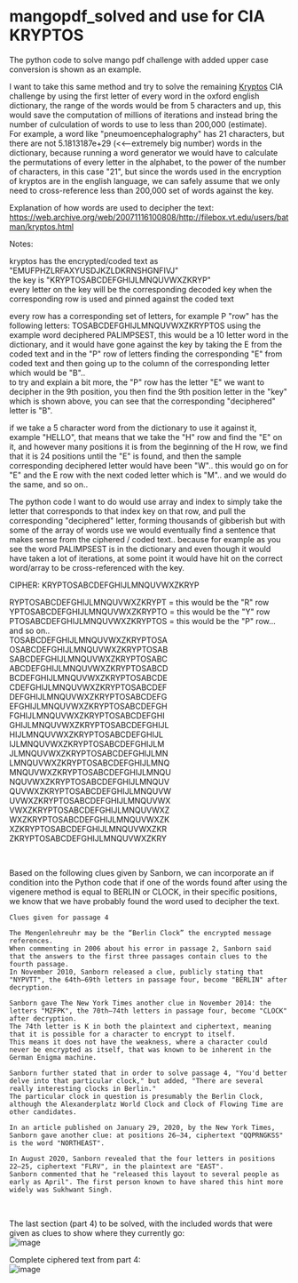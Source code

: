 # mangopdf_solved and use for CIA KRYPTOS

The python code to solve mango pdf challenge with added upper case conversion is shown as an example.

I want to take this same method and try to solve the remaining [Kryptos](https://en.wikipedia.org/wiki/Kryptos) CIA challenge by using the first letter of every word in the oxford english dictionary, the range of the words would be from 5 characters and up, this would save the computation of millions of iterations and instead bring the number of culculation of words to use to less than 200,000 (estimate).  
For example, a word like "pneumoencephalography" has 21 characters, but there are not 5.1813187e+29 (<<--extremely big number) words in the dictionary, because running a word generator we would have to calculate the permutations of every letter in the alphabet, to the power of the number of characters, in this case "21", but since the words used in the encryption of kryptos are in the english language, we can safely assume that we only need to cross-reference less than 200,000 set of words against the key.

Explanation of how words are used to decipher the text: https://web.archive.org/web/20071116100808/http://filebox.vt.edu/users/batman/kryptos.html

Notes:  

kryptos has the encrypted/coded text as "EMUFPHZLRFAXYUSDJKZLDKRNSHGNFIVJ"  
the key is "KRYPTOSABCDEFGHIJLMNQUVWXZKRYP"  
every letter on the key will be the corresponding decoded key when the corresponding row is used and pinned against the coded text  

every row has a corresponding set of letters, for example P "row" has the following letters: TOSABCDEFGHIJLMNQUVWXZKRYPTOS
using the example word deciphered PALIMPSEST, this would be a 10 letter word in the dictionary, and it would have gone against the key by taking the E from the coded text and in the "P" row of letters finding the corresponding "E" from coded text and then going up to the column of the corresponding letter which would be "B"..  
to try and explain a bit more, the "P" row has the letter "E" we want to decipher in the 9th position, you then find the 9th position letter in the "key" which is shown above, you can see that the corresponding "deciphered" letter is "B".  


if we take a 5 character word from the dictionary to use it against it, example "HELLO", that means that we take the "H" row and find the "E" on it, and however many positions it is from the beginning of the H row, we find that it is 24 positions until the "E" is found, and then the sample corresponding deciphered letter would have been "W".. this would go on for "E" and the E row with the next coded letter which is "M".. and we would do the same, and so on..  

The python code I want to do would use array and index to simply take the letter that corresponds to that index key on that row, and pull the corresponding "deciphered" letter, forming thousands of gibberish but with some of the array of words use we would eventually find a sentence that makes sense from the ciphered / coded text.. because for example as you see the word PALIMPSEST is in the dictionary and even though it would have taken a lot of iterations, at some point it would have hit on the correct word/array to be cross-referenced with the key.



CIPHER:
KRYPTOSABCDEFGHIJLMNQUVWXZKRYP


RYPTOSABCDEFGHIJLMNQUVWXZKRYPT = this would be the "R" row  
YPTOSABCDEFGHIJLMNQUVWXZKRYPTO = this would be the "Y" row  
PTOSABCDEFGHIJLMNQUVWXZKRYPTOS = this would be the "P" row... and so on..  
TOSABCDEFGHIJLMNQUVWXZKRYPTOSA  
OSABCDEFGHIJLMNQUVWXZKRYPTOSAB  
SABCDEFGHIJLMNQUVWXZKRYPTOSABC  
ABCDEFGHIJLMNQUVWXZKRYPTOSABCD  
BCDEFGHIJLMNQUVWXZKRYPTOSABCDE  
CDEFGHIJLMNQUVWXZKRYPTOSABCDEF  
DEFGHIJLMNQUVWXZKRYPTOSABCDEFG  
EFGHIJLMNQUVWXZKRYPTOSABCDEFGH  
FGHIJLMNQUVWXZKRYPTOSABCDEFGHI  
GHIJLMNQUVWXZKRYPTOSABCDEFGHIJL  
HIJLMNQUVWXZKRYPTOSABCDEFGHIJL  
IJLMNQUVWXZKRYPTOSABCDEFGHIJLM  
JLMNQUVWXZKRYPTOSABCDEFGHIJLMN  
LMNQUVWXZKRYPTOSABCDEFGHIJLMNQ  
MNQUVWXZKRYPTOSABCDEFGHIJLMNQU  
NQUVWXZKRYPTOSABCDEFGHIJLMNQUV  
QUVWXZKRYPTOSABCDEFGHIJLMNQUVW  
UVWXZKRYPTOSABCDEFGHIJLMNQUVWX  
VWXZKRYPTOSABCDEFGHIJLMNQUVWXZ  
WXZKRYPTOSABCDEFGHIJLMNQUVWXZK  
XZKRYPTOSABCDEFGHIJLMNQUVWXZKR  
ZKRYPTOSABCDEFGHIJLMNQUVWXZKRY  

<br>

Based on the following clues given by Sanborn, we can incorporate an if condition into the Python code that if one of the words found after using the vigenere method is equal to BERLIN or CLOCK, in their specific positions, we know that we have probably found the word used to decipher the text.

```
Clues given for passage 4

The Mengenlehreuhr may be the “Berlin Clock” the encrypted message references.
When commenting in 2006 about his error in passage 2, Sanborn said that the answers to the first three passages contain clues to the fourth passage.
In November 2010, Sanborn released a clue, publicly stating that "NYPVTT", the 64th–69th letters in passage four, become "BERLIN" after decryption.

Sanborn gave The New York Times another clue in November 2014: the letters "MZFPK", the 70th–74th letters in passage four, become "CLOCK" after decryption.
The 74th letter is K in both the plaintext and ciphertext, meaning that it is possible for a character to encrypt to itself.
This means it does not have the weakness, where a character could never be encrypted as itself, that was known to be inherent in the German Enigma machine.

Sanborn further stated that in order to solve passage 4, "You'd better delve into that particular clock," but added, "There are several really interesting clocks in Berlin."
The particular clock in question is presumably the Berlin Clock, although the Alexanderplatz World Clock and Clock of Flowing Time are other candidates.

In an article published on January 29, 2020, by the New York Times, Sanborn gave another clue: at positions 26–34, ciphertext "QQPRNGKSS" is the word "NORTHEAST".

In August 2020, Sanborn revealed that the four letters in positions 22–25, ciphertext "FLRV", in the plaintext are "EAST".
Sanborn commented that he "released this layout to several people as early as April". The first person known to have shared this hint more widely was Sukhwant Singh.
```

<br>

The last section (part 4) to be solved, with the included words that were given as clues to show where they currently go:<br>
![image](https://github.com/ealmonte32/mangopdf_cia_kryptos/assets/24350198/75602ce0-c246-4244-a0c5-09c9583b8406)

Complete ciphered text from part 4: <br>
![image](https://github.com/ealmonte32/mangopdf_cia_kryptos/assets/24350198/f3567a41-18f5-4a71-9dae-d93cb2fd8d0c)

